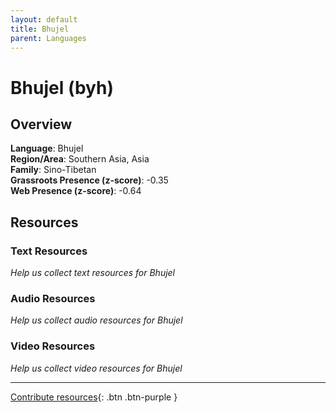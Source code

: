 ```yaml
---
layout: default
title: Bhujel
parent: Languages
---
```


# Bhujel (byh)

## Overview

**Language**: Bhujel  
**Region/Area**: Southern Asia, Asia  
**Family**: Sino-Tibetan  
**Grassroots Presence (z-score)**: -0.35  
**Web Presence (z-score)**: -0.64  

## Resources

### Text Resources
*Help us collect text resources for Bhujel*

### Audio Resources
*Help us collect audio resources for Bhujel*

### Video Resources
*Help us collect video resources for Bhujel*

---

[Contribute resources](https://forms.office.com/e/1SfLJx3u1r){: .btn .btn-purple }
